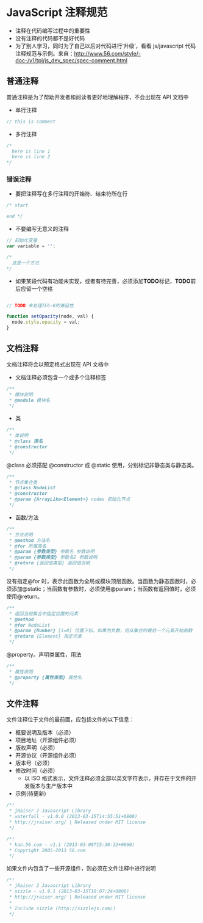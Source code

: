 # JavaScript 注释规范

- 注释在代码编写过程中的重要性
- 没有注释的代码都不是好代码
- 为了别人学习，同时为了自己以后对代码进行‘升级’，看看 js/javascript 代码注释规范与示例。来自：http://www.56.com/style/-doc-/v1/tpl/js_dev_spec/spec-comment.html

## 普通注释

普通注释是为了帮助开发者和阅读者更好地理解程序，不会出现在 API 文档中

- 单行注释

```JavaScript
// this is comment
```

- 多行注释

```JavaScript
/*
  here is line 1
  here is line 2
*/
```

### 错误注释

- 要把注释写在多行注释的开始符、结束符所在行

```JavaScript
/* start

end */
```

- 不要编写无意义的注释

```JavaScript
// 初始化变量
var variable = '';
```

```JavaScript
/*
  这是一个方法
*/
```

- 如果某段代码有功能未实现，或者有待完善，必须添加**TODO**标记，**TODO**前后应留一个空格

```JavaScript

// TODO 未处理IE6-8的兼容性

function setOpacity(node, val) {
  node.style.opacity = val;
}
```

## 文档注释

文档注释将会以预定格式出现在 API 文档中

- 文档注释必须包含一个或多个注释标签

```JavaScript
/**
 * 模块说明
 * @module 模块名
 */
```

- 类

```JavaScript
/**
 * 类说明
 * @class 类名
 * @constructor
 */
```

@class 必须搭配 @constructor 或 @static 使用，分别标记非静态类与静态类。

```JavaScript
/**
 * 节点集合类
 * @class NodeList
 * @constructor
 * @param {ArrayLike<Element>} nodes 初始化节点
 */
```

- 函数/方法

```JavaScript
/**
 * 方法说明
 * @method 方法名
 * @for 所属类名
 * @param {参数类型} 参数名 参数说明
 * @param {参数类型} 参数名2 参数说明
 * @return {返回值类型} 返回值说明
 */
```

没有指定@for 时，表示此函数为全局或模块顶层函数。当函数为静态函数时，必须添加@static；当函数有参数时，必须使用@param；当函数有返回值时，必须使用@return。

```JavaScript
/**
 * 返回当前集合中指定位置的元素
 * @method
 * @for NodeList
 * @param {Number} [i=0] 位置下标。如果为负数，则从集合的最后一个元素开始倒数
 * @return {Element} 指定元素
 */
```

@property。声明类属性，用法

```JavaScript
/**
 * 属性说明
 * @property {属性类型} 属性名
 */
```

## 文件注释

文件注释位于文件的最前面，应包括文件的以下信息：

- 概要说明及版本（必须）
- 项目地址（开源组件必须）
- 版权声明（必须）
- 开源协议（开源组件必须）
- 版本号（必须）
- 修改时间（必须）
  - 以 ISO 格式表示，文件注释必须全部以英文字符表示，并存在于文件的开发版本与生产版本中
- 示例(待更新)

```JavaScript
/*!
 * jRaiser 2 Javascript Library
 * waterfall - v1.0.0 (2013-03-15T14:55:51+0800)
 * http://jraiser.org/ | Released under MIT license
 */
```

```JavaScript
/*!
 * kan.56.com - v1.1 (2013-03-08T15:30:32+0800)
 * Copyright 2005-2013 56.com
 */
```

如果文件内包含了一些开源组件，则必须在文件注释中进行说明

```JavaScript
/*!
 * jRaiser 2 Javascript Library
 * sizzle - v1.9.1 (2013-03-15T10:07:24+0800)
 * http://jraiser.org/ | Released under MIT license
 *
 * Include sizzle (http://sizzlejs.com/)
 */
```
